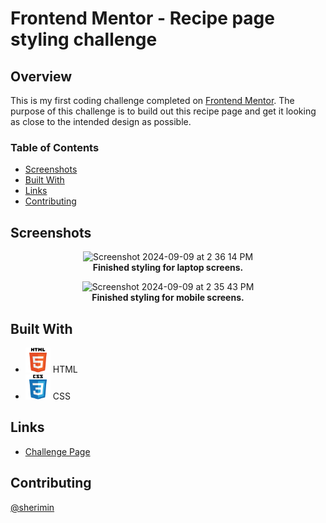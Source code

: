 # Frontend Mentor - Recipe page styling challenge

## Overview

This is my first coding challenge completed on [Frontend Mentor](https://www.frontendmentor.io). The purpose of this challenge is to build out this recipe page and get it looking as close to the intended design as possible.

### Table of Contents
- [Screenshots](#screenshots)
- [Built With](#built-with)
- [Links](#links)
- [Contributing](#contributing)

## Screenshots
<p align="center">
  <img width="1451" alt="Screenshot 2024-09-09 at 2 36 14 PM" src="https://github.com/user-attachments/assets/4525d0a1-ea7a-4b0c-ad95-39a89a029fd3">
  <br />
 <strong>Finished styling for laptop screens.</strong>
</p>

<p align="center">
  <img width="316" alt="Screenshot 2024-09-09 at 2 35 43 PM" src="https://github.com/user-attachments/assets/4c8ac291-0ed4-4ac5-b2fa-1dd08f688070">
  <br />
  <strong>Finished styling for mobile screens.</strong>
</p>

## Built With

- <img src="https://raw.githubusercontent.com/devicons/devicon/master/icons/html5/html5-original-wordmark.svg" alt="html5" width="40" height="40"/> HTML
- <img src="https://raw.githubusercontent.com/devicons/devicon/master/icons/css3/css3-original-wordmark.svg" alt="css3" width="40" height="40"/> CSS

## Links
- [Challenge Page](https://www.frontendmentor.io/challenges/recipe-page-KiTsR8QQKm)

## Contributing

[@sherimin](https://github.com/sherimin)
